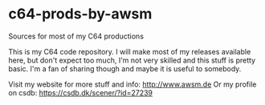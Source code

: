 # c64-prods-by-awsm
Sources for most of my C64 productions

This is my C64 code repository. I will make most of my releases available here, but don't expect too much, I'm not very skilled and this stuff is pretty basic. I'm a fan of sharing though and maybe it is useful to somebody.

Visit my website for more stuff and info: http://www.awsm.de
Or my profile on csdb: https://csdb.dk/scener/?id=27239
